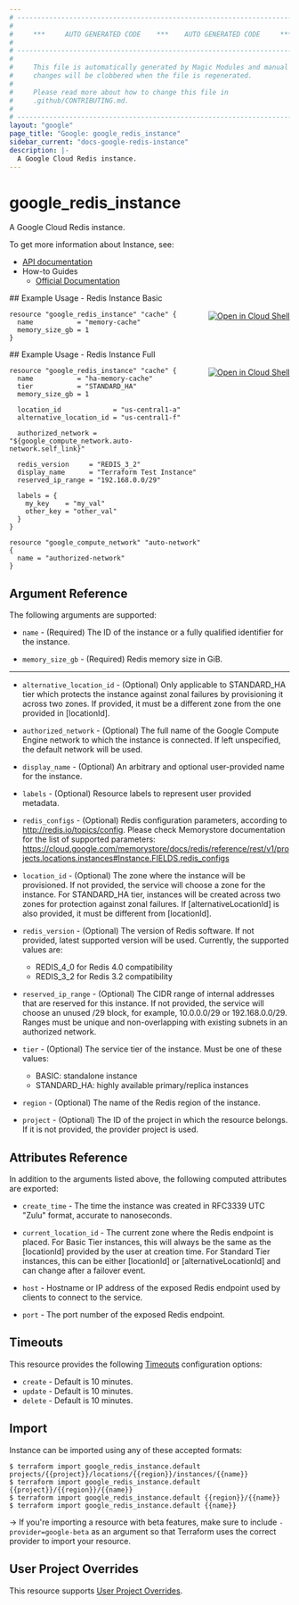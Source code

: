 ```yaml
---
# ----------------------------------------------------------------------------
#
#     ***     AUTO GENERATED CODE    ***    AUTO GENERATED CODE     ***
#
# ----------------------------------------------------------------------------
#
#     This file is automatically generated by Magic Modules and manual
#     changes will be clobbered when the file is regenerated.
#
#     Please read more about how to change this file in
#     .github/CONTRIBUTING.md.
#
# ----------------------------------------------------------------------------
layout: "google"
page_title: "Google: google_redis_instance"
sidebar_current: "docs-google-redis-instance"
description: |-
  A Google Cloud Redis instance.
---
```


# google\_redis\_instance

A Google Cloud Redis instance.


To get more information about Instance, see:

* [API documentation](https://cloud.google.com/memorystore/docs/redis/reference/rest/)
* How-to Guides
    * [Official Documentation](https://cloud.google.com/memorystore/docs/redis/)

<div class = "oics-button" style="float: right; margin: 0 0 -15px">
  <a href="https://console.cloud.google.com/cloudshell/open?cloudshell_git_repo=https%3A%2F%2Fgithub.com%2Fterraform-google-modules%2Fdocs-examples.git&cloudshell_working_dir=redis_instance_basic&cloudshell_image=gcr.io%2Fgraphite-cloud-shell-images%2Fterraform%3Alatest&open_in_editor=main.tf&cloudshell_print=.%2Fmotd&cloudshell_tutorial=.%2Ftutorial.md" target="_blank">
    <img alt="Open in Cloud Shell" src="//gstatic.com/cloudssh/images/open-btn.svg" style="max-height: 44px; margin: 32px auto; max-width: 100%;">
  </a>
</div>
## Example Usage - Redis Instance Basic

```hcl
resource "google_redis_instance" "cache" {
  name           = "memory-cache"
  memory_size_gb = 1
}
```
<div class = "oics-button" style="float: right; margin: 0 0 -15px">
  <a href="https://console.cloud.google.com/cloudshell/open?cloudshell_git_repo=https%3A%2F%2Fgithub.com%2Fterraform-google-modules%2Fdocs-examples.git&cloudshell_working_dir=redis_instance_full&cloudshell_image=gcr.io%2Fgraphite-cloud-shell-images%2Fterraform%3Alatest&open_in_editor=main.tf&cloudshell_print=.%2Fmotd&cloudshell_tutorial=.%2Ftutorial.md" target="_blank">
    <img alt="Open in Cloud Shell" src="//gstatic.com/cloudssh/images/open-btn.svg" style="max-height: 44px; margin: 32px auto; max-width: 100%;">
  </a>
</div>
## Example Usage - Redis Instance Full

```hcl
resource "google_redis_instance" "cache" {
  name           = "ha-memory-cache"
  tier           = "STANDARD_HA"
  memory_size_gb = 1

  location_id             = "us-central1-a"
  alternative_location_id = "us-central1-f"

  authorized_network = "${google_compute_network.auto-network.self_link}"

  redis_version     = "REDIS_3_2"
  display_name      = "Terraform Test Instance"
  reserved_ip_range = "192.168.0.0/29"

  labels = {
    my_key    = "my_val"
    other_key = "other_val"
  }
}

resource "google_compute_network" "auto-network" {
  name = "authorized-network"
}
```

## Argument Reference

The following arguments are supported:


* `name` -
  (Required)
  The ID of the instance or a fully qualified identifier for the instance.

* `memory_size_gb` -
  (Required)
  Redis memory size in GiB.


- - -


* `alternative_location_id` -
  (Optional)
  Only applicable to STANDARD_HA tier which protects the instance
  against zonal failures by provisioning it across two zones.
  If provided, it must be a different zone from the one provided in
  [locationId].

* `authorized_network` -
  (Optional)
  The full name of the Google Compute Engine network to which the
  instance is connected. If left unspecified, the default network
  will be used.

* `display_name` -
  (Optional)
  An arbitrary and optional user-provided name for the instance.

* `labels` -
  (Optional)
  Resource labels to represent user provided metadata.

* `redis_configs` -
  (Optional)
  Redis configuration parameters, according to http://redis.io/topics/config.
  Please check Memorystore documentation for the list of supported parameters:
  https://cloud.google.com/memorystore/docs/redis/reference/rest/v1/projects.locations.instances#Instance.FIELDS.redis_configs

* `location_id` -
  (Optional)
  The zone where the instance will be provisioned. If not provided,
  the service will choose a zone for the instance. For STANDARD_HA tier,
  instances will be created across two zones for protection against
  zonal failures. If [alternativeLocationId] is also provided, it must
  be different from [locationId].

* `redis_version` -
  (Optional)
  The version of Redis software. If not provided, latest supported
  version will be used. Currently, the supported values are:
  - REDIS_4_0 for Redis 4.0 compatibility
  - REDIS_3_2 for Redis 3.2 compatibility

* `reserved_ip_range` -
  (Optional)
  The CIDR range of internal addresses that are reserved for this
  instance. If not provided, the service will choose an unused /29
  block, for example, 10.0.0.0/29 or 192.168.0.0/29. Ranges must be
  unique and non-overlapping with existing subnets in an authorized
  network.

* `tier` -
  (Optional)
  The service tier of the instance. Must be one of these values:
  - BASIC: standalone instance
  - STANDARD_HA: highly available primary/replica instances

* `region` -
  (Optional)
  The name of the Redis region of the instance.

* `project` - (Optional) The ID of the project in which the resource belongs.
    If it is not provided, the provider project is used.


## Attributes Reference

In addition to the arguments listed above, the following computed attributes are exported:


* `create_time` -
  The time the instance was created in RFC3339 UTC "Zulu" format,
  accurate to nanoseconds.

* `current_location_id` -
  The current zone where the Redis endpoint is placed.
  For Basic Tier instances, this will always be the same as the
  [locationId] provided by the user at creation time. For Standard Tier
  instances, this can be either [locationId] or [alternativeLocationId]
  and can change after a failover event.

* `host` -
  Hostname or IP address of the exposed Redis endpoint used by clients
  to connect to the service.

* `port` -
  The port number of the exposed Redis endpoint.


## Timeouts

This resource provides the following
[Timeouts](/docs/configuration/resources.html#timeouts) configuration options:

- `create` - Default is 10 minutes.
- `update` - Default is 10 minutes.
- `delete` - Default is 10 minutes.

## Import

Instance can be imported using any of these accepted formats:

```
$ terraform import google_redis_instance.default projects/{{project}}/locations/{{region}}/instances/{{name}}
$ terraform import google_redis_instance.default {{project}}/{{region}}/{{name}}
$ terraform import google_redis_instance.default {{region}}/{{name}}
$ terraform import google_redis_instance.default {{name}}
```

-> If you're importing a resource with beta features, make sure to include `-provider=google-beta`
as an argument so that Terraform uses the correct provider to import your resource.

## User Project Overrides

This resource supports [User Project Overrides](https://www.terraform.io/docs/providers/google/provider_reference.html#user_project_override).
